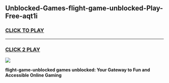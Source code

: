
## Unblocked-Games-flight-game-unblocked-Play-Free-aqt1i
<h3>
<a href="https://premium76.site?title=flight-game-unblocked&ref=22A">CLICK TO PLAY</a></h3>
<hr>

<h3>
<a href="https://premium76.site?title=flight-game-unblocked&ref=22A">CLICK 2 PLAY</a>
  
</h3>

<a href="https://premium76.site?title=flight-game-unblocked&ref=22A"><img src="https://clearcache.store/games.png"></a>


**flight-game-unblocked games unblocked: Your Gateway to Fun and Accessible Online Gaming**
